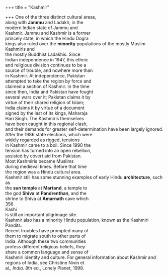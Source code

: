 +++
title = "Kashmir"

+++
One of the three distinct cultural areas,  
along with **Jammu** and Ladakh, in the  
modern Indian state of Jammu and  
Kashmir. Jammu and Kashmir is a former  
princely state, in which the Hindu Dogra  
kings also ruled over the **minority** populations of the mostly Muslim Kashmiris and  
the mostly Buddhist Ladakhis. Since  
Indian independence in 1947, this ethnic  
and religious division continues to be a  
source of trouble, and nowhere more than  
in Kashmir. At independence, Pakistan  
attempted to take the region by force and  
claimed a section of Kashmir. In the time  
since then, India and Pakistan have fought  
several wars over it; Pakistan claims it by  
virtue of their shared religion of Islam;  
India claims it by virtue of a document  
signed by the last of its kings, Maharaja  
Hari Singh. The Kashmiris themselves  
have been caught in this regional clash,  
and their demands for greater self-determination have been largely ignored.  
After the 1986 state elections, which were  
widely regarded as rigged, tensions  
in Kashmir came to a boil. Since 1990 the  
tension has turned into an open rebellion,  
assisted by covert aid from Pakistan.  
Most Kashmiris became Muslims  
during medieval times. Before that time  
the region was a Hindu cultural area.  
Kashmir still has some stunning examples of early Hindu **architecture**, such as  
the **sun temple** at **Martand**, a temple to  
the god **Shiva** at **Pandrenthan**, and the  
shrine to Shiva at **Amarnath** cave which  
356  
Kashi  
is still an important pilgrimage site.  
Kashmir also has a minority Hindu population, known as the Kashmiri Pandits.  
Recent troubles have prompted many of  
them to migrate south to other parts of  
India. Although these two communities  
profess different religious beliefs, they  
share a common language and sense of  
Kashmiri identity and culture. For general information about Kashmir and  
regions of India, see Christine Nivin et  
al., *India*. 8th ed., Lonely Planet, 1998.